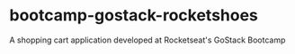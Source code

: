 # bootcamp-gostack-rocketshoes
A shopping cart application developed at Rocketseat's GoStack Bootcamp
